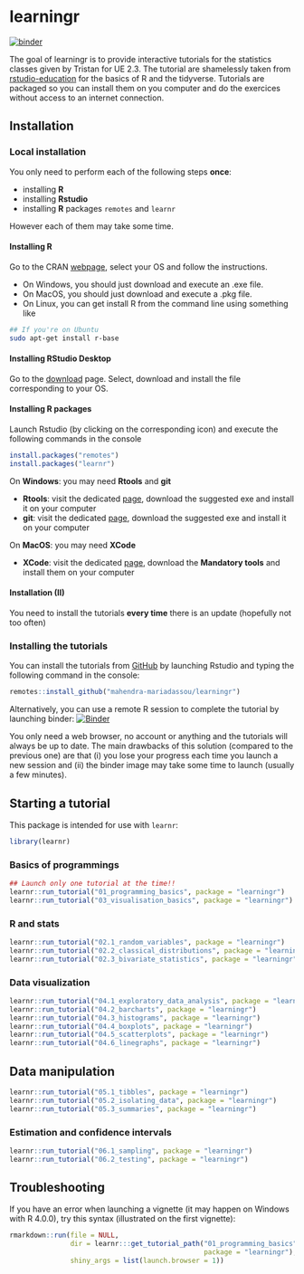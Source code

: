 
<!-- README.md is generated from README.Rmd. Please edit that file -->

# learningr

<!-- badges: start -->

[![binder](https://github.com/mahendra-mariadassou/learningr/workflows/binder/badge.svg)](https://mybinder.org/v2/gh/mahendra-mariadassou/learningr/master)
<!-- badges: end -->

The goal of learningr is to provide interactive tutorials for the
statistics classes given by Tristan for UE 2.3. The tutorial are
shamelessly taken from
[rstudio-education](https://rstudio.cloud/learn/primers) for the basics
of R and the tidyverse. Tutorials are packaged so you can install them
on you computer and do the exercices without access to an internet
connection.

## Installation

### Local installation

You only need to perform each of the following steps **once**:

  - installing **R**
  - installing **Rstudio**
  - installing **R** packages `remotes` and `learnr`

However each of them may take some time.

#### Installing R

Go to the CRAN [webpage](https://cran.r-project.org/), select your OS
and follow the instructions.

  - On Windows, you should just download and execute an .exe file.
  - On MacOS, you should just download and execute a .pkg file.
  - On Linux, you can get install R from the command line using
    something like

<!-- end list -->

``` bash
## If you're on Ubuntu
sudo apt-get install r-base
```

#### Installing RStudio Desktop

Go to the
[download](https://rstudio.com/products/rstudio/download/#download)
page. Select, download and install the file corresponding to your OS.

#### Installing R packages

Launch Rstudio (by clicking on the corresponding icon) and execute the
following commands in the console

``` r
install.packages("remotes") 
install.packages("learnr") 
```

On **Windows**: you may need **Rtools** and **git**

  - **Rtools**: visit the dedicated
    [page](https://cran.r-project.org/bin/windows/Rtools/), download the
    suggested exe and install it on your computer
  - **git**: visit the dedicated
    [page](https://git-scm.com/download/win), download the suggested exe
    and install it on your computer

On **MacOS**: you may need **XCode**

  - **XCode**: visit the dedicated
    [page](https://mac.r-project.org/tools/), download the **Mandatory
    tools** and install them on your computer

#### Installation (II)

You need to install the tutorials **every time** there is an update
(hopefully not too often)

### Installing the tutorials

You can install the tutorials from [GitHub](https://github.com/) by
launching Rstudio and typing the following command in the console:

``` r
remotes::install_github("mahendra-mariadassou/learningr")
```

Alternatively, you can use a remote R session to complete the tutorial
by launching binder:
[![Binder](https://mybinder.org/badge_logo.svg)](https://mybinder.org/v2/gh/mahendra-mariadassou/learningr/master?urlpath=rstudio)

You only need a web browser, no account or anything and the tutorials
will always be up to date. The main drawbacks of this solution (compared
to the previous one) are that (i) you lose your progress each time you
launch a new session and (ii) the binder image may take some time to
launch (usually a few minutes).

## Starting a tutorial

This package is intended for use with `learnr`:

``` r
library(learnr)
```

### Basics of programmings

``` r
## Launch only one tutorial at the time!!
learnr::run_tutorial("01_programming_basics", package = "learningr")
learnr::run_tutorial("03_visualisation_basics", package = "learningr")
```

### R and stats

``` r
learnr::run_tutorial("02.1_random_variables", package = "learningr")
learnr::run_tutorial("02.2_classical_distributions", package = "learningr")
learnr::run_tutorial("02.3_bivariate_statistics", package = "learningr")
```

### Data visualization

``` r
learnr::run_tutorial("04.1_exploratory_data_analysis", package = "learningr")
learnr::run_tutorial("04.2_barcharts", package = "learningr")
learnr::run_tutorial("04.3_histograms", package = "learningr")
learnr::run_tutorial("04.4_boxplots", package = "learningr")
learnr::run_tutorial("04.5_scatterplots", package = "learningr")
learnr::run_tutorial("04.6_linegraphs", package = "learningr")
```

## Data manipulation

``` r
learnr::run_tutorial("05.1_tibbles", package = "learningr")
learnr::run_tutorial("05.2_isolating_data", package = "learningr")
learnr::run_tutorial("05.3_summaries", package = "learningr")
```

### Estimation and confidence intervals

``` r
learnr::run_tutorial("06.1_sampling", package = "learningr")
learnr::run_tutorial("06.2_testing", package = "learningr")
```

## Troubleshooting

If you have an error when launching a vignette (it may happen on Windows
with R 4.0.0), try this syntax (illustrated on the first vignette):

``` r
rmarkdown::run(file = NULL, 
               dir = learnr:::get_tutorial_path("01_programming_basics",  
                                                package = "learningr"), 
               shiny_args = list(launch.browser = 1))
```
